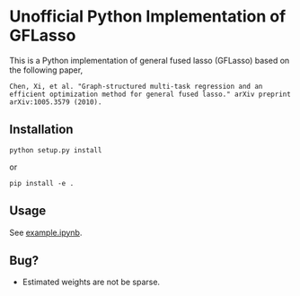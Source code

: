 # Unofficial Python Implementation of GFLasso

This is a Python implementation of general fused lasso (GFLasso) based on the following paper,
```
Chen, Xi, et al. "Graph-structured multi-task regression and an efficient optimization method for general fused lasso." arXiv preprint arXiv:1005.3579 (2010).
```

## Installation
```
python setup.py install
```
or
```
pip install -e .
```

## Usage
See [example.ipynb](./example.ipynb).

## Bug?
- Estimated weights are not be sparse.
